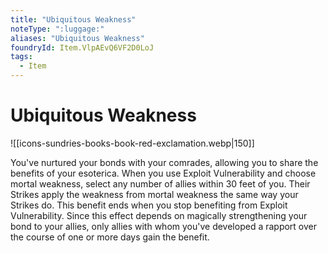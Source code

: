 ```yaml
---
title: "Ubiquitous Weakness"
noteType: ":luggage:"
aliases: "Ubiquitous Weakness"
foundryId: Item.VlpAEvQ6VF2D0LoJ
tags:
  - Item
---
```


# Ubiquitous Weakness
![[icons-sundries-books-book-red-exclamation.webp|150]]

You've nurtured your bonds with your comrades, allowing you to share the benefits of your esoterica. When you use Exploit Vulnerability and choose mortal weakness, select any number of allies within 30 feet of you. Their Strikes apply the weakness from mortal weakness the same way your Strikes do. This benefit ends when you stop benefiting from Exploit Vulnerability. Since this effect depends on magically strengthening your bond to your allies, only allies with whom you've developed a rapport over the course of one or more days gain the benefit.
